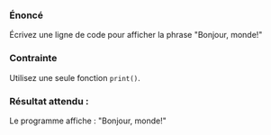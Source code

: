 ### Énoncé

Écrivez une ligne de code pour afficher la phrase "Bonjour, monde!"

### Contrainte

Utilisez une seule fonction ```print()```.

### Résultat attendu :

Le programme affiche : "Bonjour, monde!"
